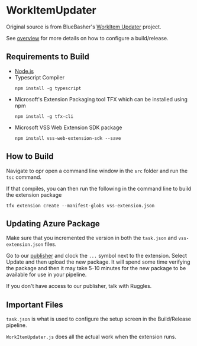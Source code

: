 # WorkItemUpdater
Original source is from BlueBasher's [WorkItem Updater](https://github.com/BlueBasher/WorkItemUpdater) project.


See [overview](src/overview.md) for more details on how to configure a build/release.

## Requirements to Build
* [Node.js](https://nodejs.org)
* Typescript Compiler
    ```
    npm install -g typescript
    ```
* Microsoft's Extension Packaging tool TFX which can be installed using npm
    ```
    npm install -g tfx-cli
    ```
* Microsoft VSS Web Extension SDK package
    ```
    npm install vss-web-extension-sdk --save
    ```

## How to Build
Navigate to opr open a command line window in the `src` folder and run the `tsc` command.

If that compiles, you can then run the following in the command line to build the extension package
```
tfx extension create --manifest-globs vss-extension.json
```

## Updating Azure Package
Make sure that you incremented the version in both the `task.json` and `vss-extension.json` files.

Go to our [publisher](https://marketplace.visualstudio.com/manage/publishers/TempWorksSoftware) and clock the `...` symbol next to the extension. Select Update and then upload the new package. It will spend some time verifying the package and then it may take 5-10 minutes for the new package to be available for use in your pipeline.

If you don't have access to our publisher, talk with Ruggles.

## Important Files
`task.json` is what is used to configure the setup screen in the Build/Release pipeline.

`WorkItemUpdater.js` does all the actual work when the extension runs.